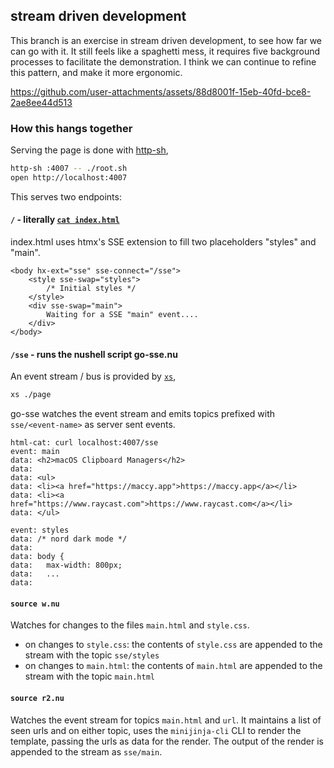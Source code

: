 ## stream driven development

This branch is an exercise in stream driven development, to see how far we can
go with it. It still feels like a spaghetti mess, it requires five background
processes to facilitate the demonstration. I think we can continue to refine
this pattern, and make it more ergonomic.

https://github.com/user-attachments/assets/88d8001f-15eb-40fd-bce8-2ae8ee44d513

### How this hangs together

Serving the page is done with [http-sh](https://github.com/cablehead/http-sh),

```sh
http-sh :4007 -- ./root.sh
open http://localhost:4007
```

This serves two endpoints:

#### `/` - literally [`cat index.html`](https://github.com/cablehead/html-cat/blob/with-xs/root.sh#L22)

index.html uses htmx's SSE extension to fill two placeholders "styles" and "main".

```
<body hx-ext="sse" sse-connect="/sse">
    <style sse-swap="styles">
        /* Initial styles */
    </style>
    <div sse-swap="main">
        Waiting for a SSE "main" event....
    </div>
</body>
```

#### `/sse` - runs the nushell script go-sse.nu

An event stream / bus is provided by [`xs`](https://github.com/cablehead/xs),

```sh
xs ./page
```

go-sse watches the event stream and emits topics prefixed with
`sse/<event-name>` as server sent events.

```
html-cat: curl localhost:4007/sse
event: main
data: <h2>macOS Clipboard Managers</h2>
data:
data: <ul>
data: <li><a href="https://maccy.app">https://maccy.app</a></li>
data: <li><a href="https://www.raycast.com">https://www.raycast.com</a></li>
data: </ul>

event: styles
data: /* nord dark mode */
data:
data: body {
data:   max-width: 800px;
data:   ...
data:
```

#### `source w.nu`

Watches for changes to the files `main.html` and `style.css`.

- on changes to `style.css`: the contents of `style.css` are appended to the
  stream with the topic `sse/styles`
- on changes to `main.html`: the contents of `main.html` are appended to the
  stream with the topic `main.html`

#### `source r2.nu`

Watches the event stream for topics `main.html` and `url`. It maintains a list
of seen urls and on either topic, uses the `minijinja-cli` CLI to render the
template, passing the urls as data for the render. The output of the render is
appended to the stream as `sse/main`.
